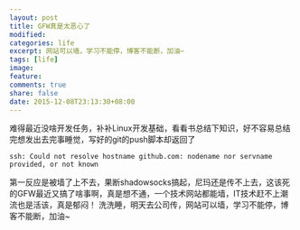 ```yaml
---
layout: post
title: GFW真是太恶心了
modified:
categories: life
excerpt: 网站可以墙，学习不能停，博客不能断，加油~
tags: [life]
image:
feature:
comments: true
share: false
date: 2015-12-08T23:13:30+08:00
---
```

难得最近没啥开发任务，补补Linux开发基础，看看书总结下知识，好不容易总结完想发出去完事睡觉，写好的git的push脚本却返回了
```
ssh: Could not resolve hostname github.com: nodename nor servname provided, or not known
```
第一反应是被墙了上不去，果断shadowsocks搞起，尼玛还是传不上去，这该死的GFW最近又搞了啥事啊，真是想不通，一个技术网站都能墙，IT技术赶不上潮流也是活该，真是郁闷！
洗洗睡，明天去公司传，网站可以墙，学习不能停，博客不能断，加油~
